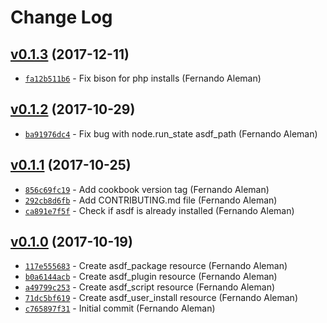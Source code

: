 # Change Log

## [v0.1.3](https://github.com/asdf-chef/asdf/tree/v0.1.3) (2017-12-11)

* [`fa12b511b6`](https://github.com/asdf-chef/asdf/commit/fa12b511b6) - Fix bison for php installs (Fernando Aleman)

## [v0.1.2](https://github.com/asdf-chef/asdf/tree/v0.1.2) (2017-10-29)

* [`ba91976dc4`](https://github.com/nodejs/node/commit/ba91976dc4) - Fix bug with node.run_state asdf_path (Fernando Aleman)

## [v0.1.1](https://github.com/asdf-chef/asdf/tree/v0.1.1) (2017-10-25)

* [`856c69fc19`](https://github.com/nodejs/node/commit/856c69fc19) - Add cookbook version tag (Fernando Aleman)
* [`292cb8d6fb`](https://github.com/nodejs/node/commit/292cb8d6fb) - Add CONTRIBUTING.md file (Fernando Aleman)
* [`ca891e7f5f`](https://github.com/nodejs/node/commit/ca891e7f5f) - Check if asdf is already installed (Fernando Aleman)

## [v0.1.0](https://github.com/asdf-chef/asdf/tree/v0.1.0) (2017-10-19)

* [`117e555683`](https://github.com/asdf-chef/asdf/commit/117e555683) - Create asdf_package resource (Fernando Aleman)
* [`b0a6144acb`](https://github.com/asdf-chef/asdf/commit/b0a6144acb) - Create asdf_plugin resource (Fernando Aleman)
* [`a49799c253`](https://github.com/asdf-chef/asdf/commit/a49799c253) - Create asdf_script resource (Fernando Aleman)
* [`71dc5bf619`](https://github.com/asdf-chef/asdf/commit/71dc5bf619) - Create asdf_user_install resource (Fernando Aleman)
* [`c765897f31`](https://github.com/asdf-chef/asdf/commit/c765897f31) - Initial commit (Fernando Aleman)
